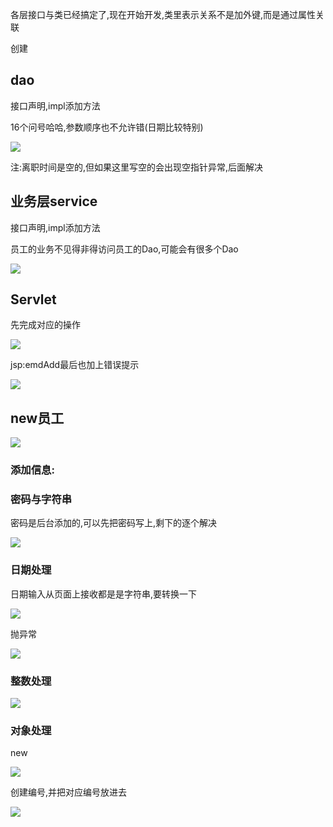 各层接口与类已经搞定了,现在开始开发,类里表示关系不是加外键,而是通过属性关联

创建

## dao

接口声明,impl添加方法

16个问号哈哈,参数顺序也不允许错(日期比较特别)

![](https://sumomoriaty.oss-cn-beijing.aliyuncs.com/markdown/20190721211553.png)

注:离职时间是空的,但如果这里写空的会出现空指针异常,后面解决

## 业务层service

接口声明,impl添加方法

员工的业务不见得非得访问员工的Dao,可能会有很多个Dao

![](https://sumomoriaty.oss-cn-beijing.aliyuncs.com/markdown/20190721211829.png)

## Servlet

先完成对应的操作

![](https://sumomoriaty.oss-cn-beijing.aliyuncs.com/markdown/20190721212123.png)

jsp:emdAdd最后也加上错误提示

![](https://sumomoriaty.oss-cn-beijing.aliyuncs.com/markdown/20190721212254.png)

## new员工

![](https://sumomoriaty.oss-cn-beijing.aliyuncs.com/markdown/20190721212336.png)

### 添加信息:

### 密码与字符串

密码是后台添加的,可以先把密码写上,剩下的逐个解决

![](https://sumomoriaty.oss-cn-beijing.aliyuncs.com/markdown/20190721212633.png)

### 日期处理

日期输入从页面上接收都是是字符串,要转换一下

![](https://sumomoriaty.oss-cn-beijing.aliyuncs.com/markdown/20190721212754.png)

抛异常

![](https://sumomoriaty.oss-cn-beijing.aliyuncs.com/markdown/20190721213130.png)

### 整数处理

![](https://sumomoriaty.oss-cn-beijing.aliyuncs.com/markdown/20190721212941.png)

### 对象处理

new

![](https://sumomoriaty.oss-cn-beijing.aliyuncs.com/markdown/20190721213147.png)

创建编号,并把对应编号放进去

![](https://sumomoriaty.oss-cn-beijing.aliyuncs.com/markdown/20190721213326.png)

